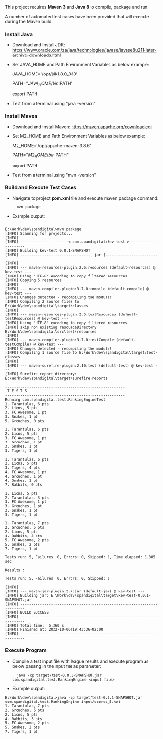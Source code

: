 This project requires __Maven 3__ and __Java 8__ to compile, package and run.

A number of automated test cases have been provided that will execute during the Maven build.

### Install Java ###

* Download and Install JDK: https://www.oracle.com/za/java/technologies/javase/javase8u211-later-archive-downloads.html

* Set JAVA_HOME and Path Environment Variables as below example:

    JAVA_HOME='/opt/jdk1.8.0_333' 

    PATH="$JAVA_HOME/bin:$PATH" 
    
    export PATH 

* Test from a terminal using "java -version"

### Install Maven ###

* Download and Install Maven: https://maven.apache.org/download.cgi

* Set M2_HOME and Path Environment Variables as below example:

    M2_HOME='/opt/apache-maven-3.8.6'
    
    PATH="$M2_HOME/bin:$PATH"
  
    export PATH 

* Test from a terminal using "mvn -version"


### Build and Execute Test Cases ###

* Navigate to project __pom.xml__ file and execute maven package command:

		mvn package

* Example output:

````

E:\Work\dev\spandigital>mvn package
[INFO] Scanning for projects...
[INFO]
[INFO] ----------------------< com.spandigital:kev-test >----------------------
[INFO] Building kev-test 0.0.1-SNAPSHOT
[INFO] --------------------------------[ jar ]---------------------------------
[INFO]
[INFO] --- maven-resources-plugin:2.6:resources (default-resources) @ kev-test ---
[INFO] Using 'UTF-8' encoding to copy filtered resources.
[INFO] Copying 5 resources
[INFO]
[INFO] --- maven-compiler-plugin:3.7.0:compile (default-compile) @ kev-test ---
[INFO] Changes detected - recompiling the module!
[INFO] Compiling 2 source files to E:\Work\dev\spandigital\target\classes
[INFO]
[INFO] --- maven-resources-plugin:2.6:testResources (default-testResources) @ kev-test ---
[INFO] Using 'UTF-8' encoding to copy filtered resources.
[INFO] skip non existing resourceDirectory E:\Work\dev\spandigital\src\test\resources
[INFO]
[INFO] --- maven-compiler-plugin:3.7.0:testCompile (default-testCompile) @ kev-test ---
[INFO] Changes detected - recompiling the module!
[INFO] Compiling 1 source file to E:\Work\dev\spandigital\target\test-classes
[INFO]
[INFO] --- maven-surefire-plugin:2.10:test (default-test) @ kev-test ---
[INFO] Surefire report directory: E:\Work\dev\spandigital\target\surefire-reports

-------------------------------------------------------
 T E S T S
-------------------------------------------------------
Running com.spandigital.test.RankingEngineTest
1. Tarantulas, 6 pts
2. Lions, 5 pts
3. FC Awesome, 1 pt
3. Snakes, 1 pt
5. Grouches, 0 pts

1. Tarantulas, 6 pts
2. Lions, 5 pts
3. FC Awesome, 1 pt
3. Grouches, 1 pt
3. Snakes, 1 pt
3. Tigers, 1 pt

1. Tarantulas, 6 pts
2. Lions, 5 pts
3. Tigers, 4 pts
4. FC Awesome, 1 pt
4. Grouches, 1 pt
4. Snakes, 1 pt
7. Rabbits, 0 pts

1. Lions, 5 pts
2. Tarantulas, 3 pts
3. FC Awesome, 1 pt
3. Grouches, 1 pt
3. Snakes, 1 pt
3. Tigers, 1 pt

1. Tarantulas, 7 pts
2. Grouches, 5 pts
2. Lions, 5 pts
4. Rabbits, 3 pts
5. FC Awesome, 2 pts
5. Snakes, 2 pts
7. Tigers, 1 pt

Tests run: 5, Failures: 0, Errors: 0, Skipped: 0, Time elapsed: 0.385 sec

Results :

Tests run: 5, Failures: 0, Errors: 0, Skipped: 0

[INFO]
[INFO] --- maven-jar-plugin:2.4:jar (default-jar) @ kev-test ---
[INFO] Building jar: E:\Work\dev\spandigital\target\kev-test-0.0.1-SNAPSHOT.jar
[INFO] ------------------------------------------------------------------------
[INFO] BUILD SUCCESS
[INFO] ------------------------------------------------------------------------
[INFO] Total time:  5.360 s
[INFO] Finished at: 2022-10-06T19:43:36+02:00
[INFO] ------------------------------------------------------------------------
````

### Execute Program ###

* Compile a test input file with league results and execute program as below passing in the input file as parameter:

		java -cp target/test-0.0.1-SNAPSHOT.jar com.spandigital.test.RankingEngine <input file>

* Example output:

````
E:\Work\dev\spandigital>java -cp target/test-0.0.1-SNAPSHOT.jar com.spandigital.test.RankingEngine input/scores_5.txt
1. Tarantulas, 7 pts
2. Grouches, 5 pts
2. Lions, 5 pts
4. Rabbits, 3 pts
5. FC Awesome, 2 pts
5. Snakes, 2 pts
7. Tigers, 1 pt
````
